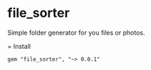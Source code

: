 file_sorter
===========

Simple folder generator for you files or photos.

= Install
    
    gem "file_sorter", "~> 0.0.1"


